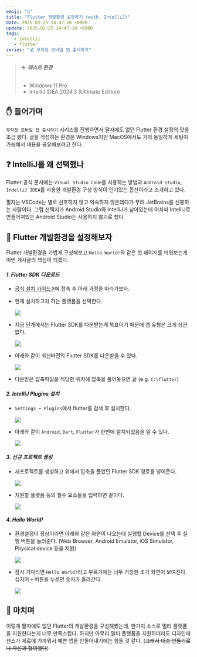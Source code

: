 ```yaml
---
emoji: "🎯"
title: "Flutter 개발환경 설정하기 (with. IntelliJ)"
date: 2025-02-25 14:47:10 +0900
update: 2025-02-25 14:47:10 +0900
tags:
   - intellij
   - flutter
series: "💰 무작정 모바일 앱 출시하기"
---
```


> ☀️ ***테스트 환경***
> <br/><br/>
> - Windows 11 Pro
> - IntelliJ IDEA 2024.3 (Ultimate Edition)

## ✋ 들어가며
`무작정 모바일 앱 출시하기` 시리즈를 진행하면서 팔자에도 없던 Flutter 환경 설정의 맛을 조금 봤다.
글을 작성하는 환경은 Windows지만 MacOS에서도 거의 동일하게 세팅이 가능해서 내용을 공유해보려고 한다.


## ❓ IntelliJ를 왜 선택했나
Flutter 공식 문서에는 `Visual Studio Code`를 사용하는 방법과 `Android Studio`, `IndelliJ IDEA`를 사용한 개발환경 구성 방식이 인기있는 옵션이라고 소개하고 있다.

필자는 VSCode는 별로 선호하지 않고 익숙하지 않은데다가 무려 JetBrains를 신봉하는 사람이다.
그럼 선택지가 Android Studio와 IntelliJ가 남아있는데 어차피 IntelliJ로 만들어져있는 Android Studio는 사용하지 않기로 했다.


## 🎯 Flutter 개발환경을 설정해보자
Flutter 개발환경을 가볍게 구성해보고 `Hello World!`와 같은 첫 페이지를 띄워보는게 이번 게시글의 핵심이 되겠다.

#### ***1. Flutter SDK 다운로드***
- [공식 설치 가이드↗](https://docs.flutter.dev/get-started/install)에 접속 후 아래 과정을 따라가보자.

- 현재 설치하고자 하는 플랫폼을 선택한다.

  ![](images/20250225_133646.png)

- 지금 단계에서는 Flutter SDK를 다운받는게 목표이기 때문에 앱 유형은 크게 상관없다.

  ![](images/20250225_133730.png)


- 아래와 같이 최신버전의 Flutter SDK를 다운받을 수 있다.

  ![](images/20250225_133822.png)

- 다운받은 압축파일을 적당한 위치에 압축을 풀어놓으면 끝 (e.g. `C:\flutter`)


#### ***2. IntelliJ Plugins 설치***
- `Settings ➡ Plugins`에서 flutter를 검색 후 설치한다.

  ![](images/20250225_135009.png)

- 아래와 같이 `Android`, `Dart`, `Flutter`가 한번에 설치되었음을 알 수 있다. 

  ![](images/20250225_140419.png)


#### ***3. 신규 프로젝트 생성***
- 새프로젝트를 생성하고 위에서 압축을 풀었던 Flutter SDK 경로를 넣어준다.

  ![](images/20250225_140600.png)

- 지원할 플랫폼 등의 필수 요소들을 입력하면 끝이다.

  ![](images/20250225_140653.png)

#### ***4. Hello World!***
- 환경설정이 정상이라면 아래와 같은 화면이 나오는데 실행할 Device를 선택 후 실행 버튼을 눌러준다. (Web Browser, Android Emulator, iOS Simulator, Physical device 등을 지원)

  ![](images/20250225_141011.png)

- 잠시 기다리면 `Hello World!`라고 부르기에는 너무 거창한 초기 화면이 보여진다. 심지어 `+` 버튼을 누르면 숫자가 올라간다.

  ![](images/20250225_141322.png)


## 👋 마치며
이렇게 팔자에도 없던 Flutter의 개발환경을 구성해봤는데, 한가지 소스로 멀티 플랫폼을 지원한다는게 너무 만족스럽다.
하지만 아무리 멀티 플랫폼을 지원하더라도 디자인에 센스가 제로에 가까워서 예쁜 앱을 만들어내기에는 힘들 것 같다. (~~그래서 대충 만들기로 나 자신과 협의했다~~)